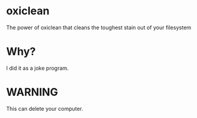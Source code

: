# oxiclean
The power of oxiclean that cleans the toughest stain out of your filesystem

# Why?

I did it as a joke program.

# WARNING
This can delete your computer.
